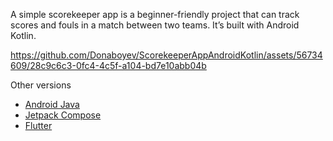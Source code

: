 A simple scorekeeper app is a beginner-friendly project that can track scores and fouls in a match between two teams. It’s built with Android Kotlin.

https://github.com/Donaboyev/ScorekeeperAppAndroidKotlin/assets/56734609/28c9c6c3-0fc4-4c5f-a104-bd7e10abb04b

Other versions 
* [Android Java](https://github.com/Donaboyev/ScoreKeeperAppAndroidJava)
* [Jetpack Compose](https://github.com/Donaboyev/ScorekeeperAppJetpackCompose)
* [Flutter](https://github.com/Donaboyev/ScorekeeperAppFlutter)

